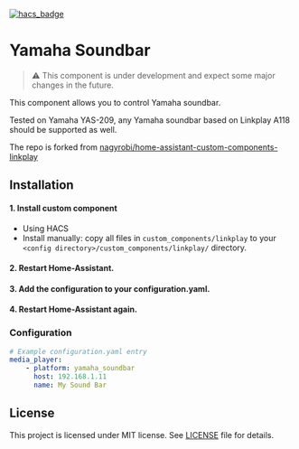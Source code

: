 [![hacs_badge](https://img.shields.io/badge/HACS-Custom-41BDF5.svg?style=for-the-badge)](https://github.com/hacs/integration)

# Yamaha Soundbar

> ⚠️ This component is under development and expect some major changes in the future.

This component allows you to control Yamaha soundbar.

Tested on Yamaha YAS-209, any Yamaha soundbar based on Linkplay A118 should be supported as well.

The repo is forked from [nagyrobi/home-assistant-custom-components-linkplay](https://github.com/nagyrobi/home-assistant-custom-components-linkplay)

## Installation

#### 1. Install custom component
 - Using HACS
 - Install manually: copy all files in `custom_components/linkplay` to your `<config directory>/custom_components/linkplay/` directory.

#### 2. Restart Home-Assistant.
#### 3. Add the configuration to your configuration.yaml.
#### 4. Restart Home-Assistant again.

### Configuration

```yaml
# Example configuration.yaml entry
media_player:
    - platform: yamaha_soundbar
      host: 192.168.1.11
      name: My Sound Bar
```

## License

This project is licensed under MIT license. See [LICENSE](LICENSE) file for details.
